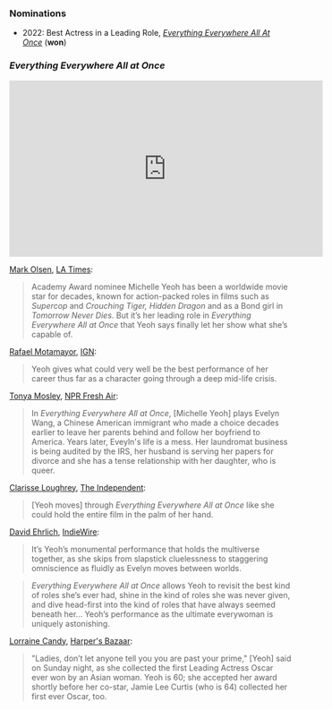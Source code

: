 ### Nominations

- 2022: Best Actress in a Leading Role, [_Everything Everywhere All At Once_](/movies/545611) (**won**)

### _Everything Everywhere All at Once_

<iframe width="560" height="315" src="https://www.youtube-nocookie.com/embed/DZldmL7zeSY?si=g1oHeDdnvxsncCV4&amp;start=33" title="YouTube video player" frameborder="0" allow="accelerometer; autoplay; clipboard-write; encrypted-media; gyroscope; picture-in-picture; web-share" allowfullscreen></iframe>

[Mark Olsen](https://twitter.com/IndieFocus), [LA Times](https://www.latimes.com/entertainment-arts/awards/story/2023-02-07/michelle-yeoh-everything-everywhere-all-at-once-oscar-interview-evelyn-wang):

> Academy Award nominee Michelle Yeoh has been a worldwide movie star for decades, known for action-packed roles in films such as _Supercop_ and _Crouching Tiger, Hidden Dragon_ and as a Bond girl in _Tomorrow Never Dies_. But it’s her leading role in _Everything Everywhere All at Once_ that Yeoh says finally let her show what she’s capable of.

[Rafael Motamayor](https://twitter.com/rafaelmotamayor), [IGN](https://www.ign.com/articles/everything-everywhere-all-at-once-review):

> Yeoh gives what could very well be the best performance of her career thus far as a character going through a deep mid-life crisis.

[Tonya Mosley](https://twitter.com/TonyaMosley), [NPR Fresh Air](https://www.npr.org/2022/04/25/1094606858/michelle-yeoh-everything-everywhere-all-at-once):

> In _Everything Everywhere All at Once_, [Michelle Yeoh] plays Evelyn Wang, a Chinese American immigrant who made a choice decades earlier to leave her parents behind and follow her boyfriend to America. Years later, Eveyln's life is a mess. Her laundromat business is being audited by the IRS, her husband is serving her papers for divorce and she has a tense relationship with her daughter, who is queer.

[Clarisse Loughrey](https://twitter.com/clarisselou), [The Independent](https://www.independent.co.uk/arts-entertainment/films/reviews/everything-everywhere-all-at-once-review-uk-b2079094.html):

> [Yeoh moves] through _Everything Everywhere All at Once_ like she could hold the entire film in the palm of her hand.

[David Ehrlich](https://twitter.com/davidehrlich), [IndieWire](https://www.indiewire.com/criticism/movies/everything-everywhere-all-at-once-review-1234707051/):

> It’s Yeoh’s monumental performance that holds the multiverse together, as she skips from slapstick cluelessness to staggering omniscience as fluidly as Evelyn moves between worlds.

> _Everything Everywhere All at Once_ allows Yeoh to revisit the best kind of roles she’s ever had, shine in the kind of roles she was never given, and dive head-first into the kind of roles that have always seemed beneath her... Yeoh’s performance as the ultimate everywoman is uniquely astonishing.

[Lorraine Candy](https://twitter.com/lorrainecandy), [Harper's Bazaar](https://www.harpersbazaar.com/uk/culture/culture-news/a43326635/midlife-women-michelle-yeoh-past-prime/):

> "Ladies, don’t let anyone tell you you are past your prime," [Yeoh] said on Sunday night, as she collected the first Leading Actress Oscar ever won by an Asian woman. Yeoh is 60; she accepted her award shortly before her co-star, Jamie Lee Curtis (who is 64) collected her first ever Oscar, too.
